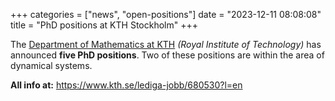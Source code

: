 +++
categories = ["news", "open-positions"]
date = "2023-12-11 08:08:08"
title = "PhD positions at KTH Stockholm"
+++

The [Department of Mathematics at KTH](https://www.kth.se/math) *(Royal Institute of Technology)* has announced **five PhD positions**. Two of these positions are within the area of dynamical systems. 

**All info at:** <https://www.kth.se/lediga-jobb/680530?l=en>
